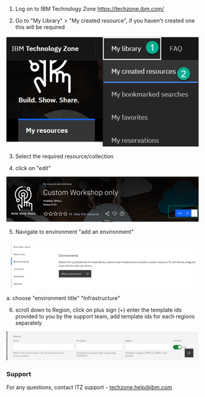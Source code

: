 1. Log on to IBM Technology Zone https://techzone.ibm.com/

2. Go to "My Library" > "My created resource", if you haven't created one this will be required

![Mycreatedresource](Images/mycreatedresource.png) 

3. Select the required resource/collection

4. click on "edit" 

![editcollection](Images/editcollection.png)

5. Navigate to environment "add an environment"

![addenvironment](Images/addenvironment.png)

a. choose "environment title" "Infrastructure"

6. scroll down to Region, click on plus sign (+)  enter the template ids provided to you by the support team, add template ids for each regions separately

![regiontemplate](Images/regiontemplate.png)

### Support

For any questions, contact ITZ support - techzone.help@ibm.com
